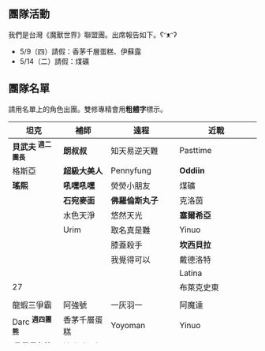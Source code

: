 ## 團隊活動

我們是台灣《魔獸世界》聯盟團。出席報告如下。ʕᵔᴥᵔʔ

- 5/9（四）請假：香茅千層蛋糕、伊蘇露
- 5/14（二）請假：煤礦

## 團隊名單

請用名單上的角色出團。雙修專精會用**粗體字**標示。

| **坦克**                          | **補師**                  | **遠程**                      | **近戰**    |
| --------------------------------- | ------------------------- | ---------------------------- | ----------- |
| **貝武夫** <sup>**週二團長**</sup> |  **朗叔叔**                | 知天易逆天難                  | Pasttime    |
| 格斯亞                             | **超級大美人**            | Pennyfung                    | **Oddiin**   |
| **瑤熙**                          |  **吼嘿吼嘿**              | 熒熒小朋友                    | 煤礦        |
|                                   | **石宛麥面**               | **佛羅倫斯丸子**              | 克洛茵       |
|                                   |     水色天淨               | 悠然天光                      | **塞爾希亞** |
|                                   |   Urim                    | 取名真是難                    | Yinuo       |
|                                   |                           | 膝蓋殺手                      | **坎西貝拉** |
|                                   |                           | 我覺得可以                    | 戴德洛特     |
|                                   |                           |                              | Latina      |
| 27                                |                           |                              | 布萊克史東   |
|                             |              |                              |                                        |
| 龍蝦三爭霸                   | 阿強號       | 一灰羽一                      | 阿魔達                                 |
| Darc <sup>**週四團熊**</sup> | 香茅千層蛋糕 | Yoyoman                       | Yinuo                                 |
| **喔啊啊布德爾**             | 沙發破一個洞 | 嬌穴組長                      | 五妻戰士                                |
|                             | 緋月淮星     | **貓語者**                    | 一塊錢的功德                            |
|                             | 妹妹大人     | Seraphen <sup>水色天淨</sup>  | 開朗小露娜 <sup>**水師提督拍賣師**</sup> |
|                             | **快來踩我** | 先發族長                      | 安琪莉可可                              |
|                             |             | 撞牆當練功 <sup>霜凍之楓</sup> | 遺忘賽德勒斯                            |
|                             |             | 闇之咒術師                     |                                        |
|                             |             | 江城子                         |                                        |
|                             |             | **伊蘇露**                     |                                        |
| 27                          |             | **絕緋**                       |                                        |

---

## 出團紀錄

- 週二 [WCL](https://www.warcraftlogs.com/user/reports-list/256518/)、[實況](https://www.twitch.tv/edwinlee13/videos)
- 週四 [WCL](https://www.warcraftlogs.com/user/reports-list/302729/)、[實況](https://www.twitch.tv/dalechou/videos)

--- 

## 語音與社交群組

請在出團前參考[公會語音](voicechat.html)頁面完成設定，確定語音可以用。

請把[社交群組](https://blizzard.com/invite/9EVogsdqA)加入遊戲內聊天框，避免錯過重要訊息。

---

## 準備工作以及責任

裝等要求：380+

每週打保底。

團員需要負責身上附魔、寶石。原則上使用當前版本的東西。

通常有大鍋吃，但每 CD 請準備自用精煉三瓶；通常有大餐可以吃，但每 CD 請準備自用食物一組。公會成員可以直接拿會倉的。

團隊會補助大餐、大鍋，視情況補助符文；[Bad Weather](index.html) 公會成員會補助修裝費。

說明：出團的樂趣在於挑戰極限，挑戰邊際，無論是團隊或自己的。只有盡力做到最好，才知道能走多遠。

---

## 時間

晚上 20:50 開組，21:00 開打，00:00 結束。

請在出團前修好裝備，記得攜帶出團期間會用到的東西。開組後請不要離隊解任務；進組後請不要早退。

**如果預先知道會早退，請全程請假。**

說明：身為團長，掌握的個人資訊是最多的，雖然會盡量做到「公平」以及「對團隊好」，但實行上有一定的衝突需要平衡。例如團長可能知道有些人早退是不得不，有些人卻只是想躲掉拓荒，其中判定準則就包括許多個人資訊，不一定所有細節都能完整跟全團說明。

如果完全用個人資訊判斷是否可以容許早退，看起來就會像有些人是特例，有些人不是──但其實不是這樣的。為了讓遊戲規則簡潔透明，如果預先知道會早退，請全程請假。人員調度的事情讓團長煩惱就好。

總之，希望大家都能好好安排這一週中的三小時，好好跟其他二十幾個人享受這個遊戲。

---
## 分裝

分裝：個人拾取

系統分裝結果（含但不限於裝綁、塑形、坐騎、寵物）可依個人喜好處置，不一定要 /roll。

---

## 是戰犯！你在隱藏什麼？

抓戰犯請用密語。

說明：適時指出錯誤很重要，但指出錯誤的方法以及歸因是否正確也很重要。在網路上要當正確的那個人很容易，要當能一起合作的那個人，就比較困難了。出團時大家會分工合作，一起克服困難，但「分工」這件事就代表每一個人（包括團長）都很難看到問題全貌。可以用密語跟團長溝通，盡量描述自己觀察到的現象，幫助很大的。

---

## 分身更替和版本末休團機制

為了確保團隊進度；讓大家可以玩得長久，比較不膩，團隊主動規劃了分身更替原則，並設置版本末休團機制。

分身更替前須滿足「準備工作以及責任」內容，並獲得團長許可。如果分身更替會改變出團角色類型（坦克、補師、遠程、近戰），請預留更多的溝通時間，確保團隊運行無虞。

另外，團長會在版本末期、接近下一個版本的某個時間點宣布「版本末休團」。讓團員可以利用這段時間休息、充電，下一個版本再回來一起拓荒！實際運行細節請依團長說明為準。請特別注意，版本第一個 CD 尚未準備好的團員將取消席位。

---

## 歷史戰績

團隊目標是英雄全通，拿到「領先群雄」成就。

- 領先群雄：『虛無使者』烏納特（[週二](img_aotc_uunat_tue.jpg)）
- 領先群雄：珍娜‧普勞德摩爾女士（[改了兩次時間的週二](img_aotc_jaina_tue.jpg)、[週四](img_aotc_jaina_thu.jpg)、[週四 GIF](img_aotc_jaina_thu.gif)）
- 領先群雄：古翰（[已經掰掰的週日](img_aotc_ghuun_sun.jpg)、[週五隔週補照](img_aotc_ghuun_fri.jpg)、[週四](img_aotc_ghuun_thu.jpg)、[原週二](img_aotc_ghuun_tue.png)）
- 領先群雄：滅界者阿古斯（[週四](img_aotc_argus.jpg)）
- 領先群雄：基爾加丹（[週四忘了合照](img_aotc_kiljaeden.jpg)，[隨便傳一個](img_aotc_kiljaeden2.jpg)）
- 領先群雄：古爾丹（[週四](img_aotc_guldan.jpg)）

---

## 聯絡

有事請先找自己的團長。

- 週二：貝武夫
- 週四：Darc

請[點此](index.html)回目錄。

文件變更請參考[公開紀錄](https://github.com/badbadweather/badbadweather.github.io/commits/master/raid.md)，不會另外公告。
